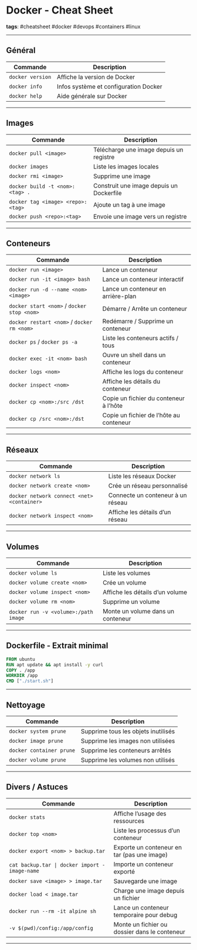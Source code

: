
# Docker - Cheat Sheet

**tags**: #cheatsheet #docker #devops #containers #linux

---

## Général

| Commande              | Description                                 |
|-----------------------|---------------------------------------------|
| `docker version`     | Affiche la version de Docker                |
| `docker info`        | Infos système et configuration Docker       |
| `docker help`        | Aide générale sur Docker                    |

---

## Images

| Commande                                  | Description                              |
|-------------------------------------------|------------------------------------------|
| `docker pull <image>`                    | Télécharge une image depuis un registre  |
| `docker images`                          | Liste les images locales                 |
| `docker rmi <image>`                     | Supprime une image                       |
| `docker build -t <nom>:<tag> .`          | Construit une image depuis un Dockerfile |
| `docker tag <image> <repo>:<tag>`       | Ajoute un tag à une image                |
| `docker push <repo>:<tag>`              | Envoie une image vers un registre        |

---

## Conteneurs

| Commande                                            | Description                             |
|-----------------------------------------------------|-----------------------------------------|
| `docker run <image>`                               | Lance un conteneur                      |
| `docker run -it <image> bash`                      | Lance un conteneur interactif           |
| `docker run -d --name <nom> <image>`               | Lance un conteneur en arrière-plan      |
| `docker start <nom>` / `docker stop <nom>`         | Démarre / Arrête un conteneur           |
| `docker restart <nom>` / `docker rm <nom>`         | Redémarre / Supprime un conteneur       |
| `docker ps` / `docker ps -a`                       | Liste les conteneurs actifs / tous      |
| `docker exec -it <nom> bash`                       | Ouvre un shell dans un conteneur        |
| `docker logs <nom>`                                | Affiche les logs du conteneur           |
| `docker inspect <nom>`                             | Affiche les détails du conteneur        |
| `docker cp <nom>:/src /dst`                        | Copie un fichier du conteneur à l’hôte  |
| `docker cp /src <nom>:/dst`                        | Copie un fichier de l’hôte au conteneur |

---

## Réseaux

| Commande                                     | Description                                 |
|----------------------------------------------|---------------------------------------------|
| `docker network ls`                         | Liste les réseaux Docker                    |
| `docker network create <nom>`               | Crée un réseau personnalisé                 |
| `docker network connect <net> <container>`  | Connecte un conteneur à un réseau           |
| `docker network inspect <nom>`              | Affiche les détails d’un réseau             |

---

## Volumes

| Commande                              | Description                                    |
|---------------------------------------|------------------------------------------------|
| `docker volume ls`                   | Liste les volumes                              |
| `docker volume create <nom>`         | Crée un volume                                 |
| `docker volume inspect <nom>`        | Affiche les détails d’un volume                |
| `docker volume rm <nom>`             | Supprime un volume                             |
| `docker run -v <volume>:/path image` | Monte un volume dans un conteneur              |

---

## Dockerfile - Extrait minimal

```dockerfile
FROM ubuntu
RUN apt update && apt install -y curl
COPY . /app
WORKDIR /app
CMD ["./start.sh"]
```

---

## Nettoyage

| Commande                    | Description                                      |
|-----------------------------|--------------------------------------------------|
| `docker system prune`      | Supprime tous les objets inutilisés              |
| `docker image prune`       | Supprime les images non utilisées                |
| `docker container prune`   | Supprime les conteneurs arrêtés                  |
| `docker volume prune`      | Supprime les volumes non utilisés                |

---

## Divers / Astuces

| Commande                                         | Description                                  |
|--------------------------------------------------|----------------------------------------------|
| `docker stats`                                  | Affiche l’usage des ressources               |
| `docker top <nom>`                              | Liste les processus d’un conteneur           |
| `docker export <nom> > backup.tar`              | Exporte un conteneur en tar (pas une image)  |
| `cat backup.tar \| docker import - image-name`  | Importe un conteneur exporté                 |
| `docker save <image> > image.tar`               | Sauvegarde une image                         |
| `docker load < image.tar`                       | Charge une image depuis un fichier           |
| `docker run --rm -it alpine sh`                 | Lance un conteneur temporaire pour debug     |
| `-v $(pwd)/config:/app/config`                  | Monte un fichier ou dossier dans le conteneur |

---
